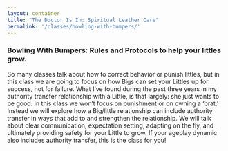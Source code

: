 ```yaml
---
layout: container
title: "The Doctor Is In: Spiritual Leather Care"
permalink: '/classes/bowling-with-bumpers/'
---
```


### Bowling With Bumpers: Rules and Protocols to help your littles grow.

So many classes talk about how to correct behavior or punish littles, but in this class we are going to focus on how Bigs can set your Littles up for success, not for failure. What I’ve found during the past three years in my authority transfer relationship with a Little, is that largely: she just wants to be good. In this class we won’t focus on punishment or on owning a ‘brat.’ Instead we will explore how a Big/little relationship can include authority transfer in ways that add to and strengthen the relationship. We will talk about clear communication, expectation setting, adapting on the fly, and ultimately providing safety for your Little to grow. If your ageplay dynamic also includes authority transfer, this is the class for you!
